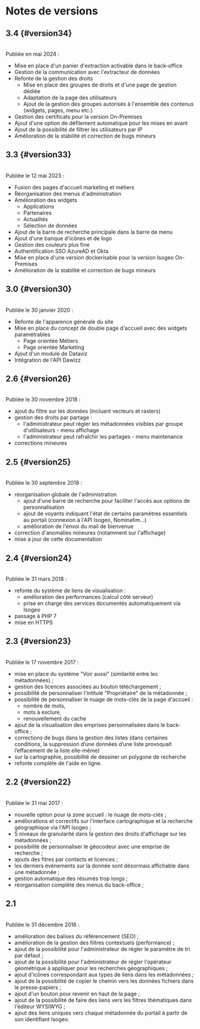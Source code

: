 # Notes de versions

<!-- timeline -->

## 3.4 {#version34}

<br> Publiée en mai 2024 :

* Mise en place d'un panier d'extraction activable dans le back-office
* Gestion de la communication avec l'extracteur de données
* Refonte de la gestion des droits
  * Mise en place des groupes de droits et d'une page de gestion dédiée
  * Adaptation de la page des utilisateurs
  * Ajout de la gestion des groupes autorisés à l'ensemble des contenus (widgets, pages, menu etc.)
* Gestion des certificats pour la version On-Premises
* Ajout d'une option de défilement automatique pour les mises en avant
* Ajout de la possibilité de filtrer les utilisateurs par IP
* Amélioration de la stabilité et correction de bugs mineurs

<!-- /timeline -->
<!-- timeline -->

## 3.3 {#version33}

<br> Publiée le 12 mai 2023 :

* Fusion des pages d'accueil marketing et métiers
* Réorganisation des menus d'administration
* Amélioration des widgets
  * Applications
  * Partenaires
  * Actualités
  * Sélection de données
* Ajout de la barre de recherche principale dans la barre de menu
* Ajout d'une banque d'icônes et de logo
* Gestion des couleurs plus fine
* Authentification SSO AzureAD et Okta
* Mise en place d'une version dockerisable pour la version Isogeo On-Premises
* Amélioration de la stabilité et correction de bugs mineurs

<!-- /timeline -->
<!-- timeline -->

## 3.0 {#version30}

<br> Publiée le 30 janvier 2020 :

* Refonte de l'apparence générale du site
* Mise en place du concept de double page d'accueil avec des widgets paramétrables
  * Page orientée Métiers
  * Page orientée Marketing
* Ajout d'un module de Dataviz
* Intégration de l'API Dawizz

<!-- /timeline -->
<!-- timeline -->


## 2.6 {#version26}

<br> Publiée le 30 novembre 2018 :

* ajout du filtre sur les données (incluant vecteurs et rasters)
* gestion des droits par partage :
  * l'administrateur peut régler les métadonnées visibles par groupe d'utilisateurs - menu affichage
  * l'administrateur peut rafraîchir les partages - menu maintenance
* corrections mineures

<!-- /timeline -->
<!-- timeline -->

## 2.5 {#version25}

<br> Publiée le 30 septembre 2018 :

* réorganisation globale de l'administration
  * ajout d'une barre de recherche pour faciliter l'accès aux options de personnalisation
  * ajout de voyants indiquant l'état de certains paramètres essentiels au portail (connexion à l'API Isogeo, Nominatim...)
  * amélioration de l'envoi du mail de bienvenue
* correction d&apos;anomalies mineures (notamment sur l'affichage)
* mise à jour de cette documentation

<!-- /timeline -->
<!-- timeline -->

## 2.4 {#version24}

<br> Publiée le 31 mars 2018 :

* refonte du système de liens de visualisation :
    * amélioration des performances (calcul côté serveur)
    * prise en charge des services documentés automatiquement via Isogeo
* passage à PHP 7
* mise en HTTPS

<!-- /timeline -->
<!-- timeline -->

## 2.3 {#version23}

<br> Publiée le 17 novembre 2017 :

* mise en place du système "Voir aussi" (similarité entre les métadonnées) ;
* gestion des licences associées au bouton téléchargement ;
* possibilité de personnaliser l'intitulé "Propriétaire" de la métadonnée ;
* possibilité de personnaliser le nuage de mots-clés de la page d'accueil :
    * nombre de mots,
    * mots à exclure,
    * renouvellement du cache
* ajout de la visualisation des emprises personnalisées dans le back-office ;
* corrections de bugs dans la gestion des listes (dans certaines conditions, la suppression d’une données d’une liste provoquait l’effacement de la liste elle-même)
* sur la cartographie, possibilité de dessiner un polygone de recherche
* refonte complète de l'aide en ligne.

<!-- /timeline -->
<!-- timeline -->

## 2.2 {#version22}

<br> Publiée le 31 mai 2017 :

* nouvelle option pour la zone accueil : le nuage de mots-clés ;
* améliorations et correctifs sur l'interface cartographique et la recherche géographique via l'API Isogeo ;
* 5 niveaux de granularité dans la gestion des droits d'affichage sur les métadonnées ;
* possibilité de personnaliser le géocodeur avec une emprise de recherche ;
* ajouts des fitres par contacts et licences ;
* les derniers événements sur la donnée sont désormais affichable dans une métadonnée ;
* gestion automatique des résumés trop longs ;
* réorganisation complète des menus du back-office ;

<!-- /timeline -->
<!-- timeline -->

## 2.1

<br> Publiée le 31 décembre 2016 :

* amélioration des balises du référencement (SEO) ;
* amélioration de la gestion des filtres contextuels (performance) ;
* ajout de la possibilité pour l'administrateur de régler le paramètre de tri par défaut ;
* ajout de la possibilité pour l'administrateur de régler l'opérateur géométrique à appliquer pour les recherches géographiques ;
* ajout d'icônes correspondant aux types de liens dans les métadonnées ;
* ajout de la possibilité de copier le chemin vers les données fichiers dans le presse-papiers ;
* ajout d'un bouton pour revenir en haut de la page ;
* ajout de la possibilité de faire des liens vers les filtres thématiques dans l'éditeur WYSIWYG ;
* ajout des liens uniques vers chaque métadonnée du portail à partir de son identifiant Isogeo.

<!-- /timeline -->
